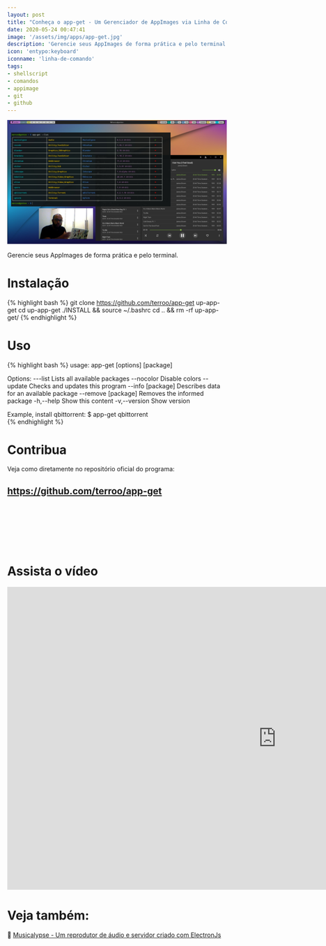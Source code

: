 ```yaml
---
layout: post
title: "Conheça o app-get - Um Gerenciador de AppImages via Linha de Comando"
date: 2020-05-24 00:47:41
image: '/assets/img/apps/app-get.jpg'
description: 'Gerencie seus AppImages de forma prática e pelo terminal.'
icon: 'entypo:keyboard'
iconname: 'linha-de-comando'
tags:
- shellscript
- comandos
- appimage
- git
- github
---
```


![Conheça o app-get - Um Gerenciador de AppImages via Linha de Comando](/assets/img/apps/app-get.jpg)

Gerencie seus AppImages de forma prática e pelo terminal.

# Instalação
{% highlight bash %}
git clone https://github.com/terroo/app-get up-app-get
cd up-app-get
./INSTALL && source ~/.bashrc
cd .. && rm -rf up-app-get/
{% endhighlight %}

# Uso
{% highlight bash %}
usage: app-get [options] [package]
  
  Options:
    ---list            Lists all available packages
    --nocolor          Disable colors
    --update           Checks and updates this program
    --info [package]   Describes data for an available package
    --remove [package] Removes the informed package
    -h,--help          Show this content
    -v,--version       Show version

  Example, install qbittorrent: $ app-get qbittorrent  
{% endhighlight %}

# Contribua
Veja como diretamente no repositório oficial do programa:
## <https://github.com/terroo/app-get>

<!-- LISTA MIN -->
<script async src="//pagead2.googlesyndication.com/pagead/js/adsbygoogle.js"></script>
<ins class="adsbygoogle"
style="display:inline-block;width:730px;height:95px"
data-ad-client="ca-pub-2838251107855362"
data-ad-slot="5351066970"></ins>
<script>
(adsbygoogle = window.adsbygoogle || []).push({});
</script>

# Assista o vídeo
<iframe width="1234" height="694" src="https://www.youtube.com/embed/F0rsjX7xoOQ" frameborder="0" allow="accelerometer; autoplay; encrypted-media; gyroscope; picture-in-picture" allowfullscreen></iframe>

# Veja também:
🔗 [Musicalypse - Um reprodutor de áudio e servidor criado com ElectronJs](https://terminalroot.com.br/2020/05/instale-o-musicalypse-um-reprodutor-de-audio-e-servidor-criado-com-electron.html)

